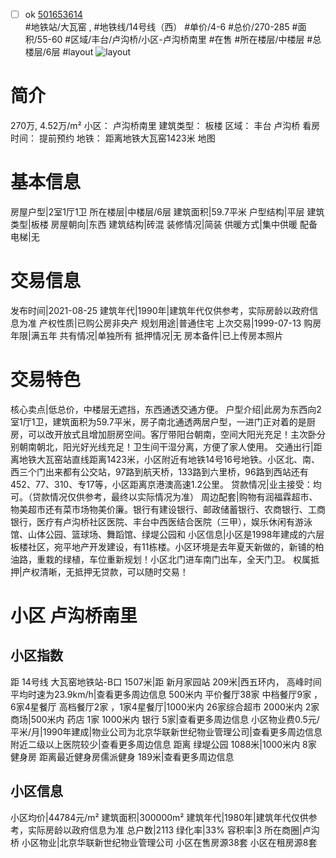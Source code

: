 - [ ] ok [501653614](https://bj.5i5j.com/ershoufang/501653614.html)  
 #地铁站/大瓦窑 ,  #地铁线/14号线（西）
#单价/4-6 #总价/270-285 #面积/55-60   #区域/丰台/卢沟桥/小区-卢沟桥南里 #在售 #所在楼层/中楼层 #总楼层/6层 #layout 
![layout](http://image2a.5i5j.com/bdir/layout/104373.jpg_P5.jpg) 
# 简介 
 270万,  4.52万/m² 
小区： 卢沟桥南里
建筑类型： 板楼
区域： 丰台 卢沟桥
看房时间： 提前预约
地铁： 距离地铁大瓦窑1423米 地图
# 基本信息 
 房屋户型|2室1厅1卫
所在楼层|中楼层/6层
建筑面积|59.7平米
户型结构|平层
建筑类型|板楼
房屋朝向|东西
建筑结构|砖混
装修情况|简装
供暖方式|集中供暖
配备电梯|无
# 交易信息 
 发布时间|2021-08-25
建筑年代|1990年|建筑年代仅供参考，实际房龄以政府信息为准
产权性质|已购公房非央产
规划用途|普通住宅
上次交易|1999-07-13
购房年限|满五年
共有情况|单独所有
抵押情况|无
房本备件|已上传房本照片
# 交易特色 
 核心卖点|低总价，中楼层无遮挡，东西通透交通方便。
户型介绍|此房为东西向2室1厅1卫，建筑面积为59.7平米，房子南北通透两居户型，一进门正对着的是厨房，可以改开放式且增加厨房空间。客厅带阳台朝南，空间大阳光充足！主次卧分别朝南朝北，阳光好光线充足！卫生间干湿分离，方便了家人使用。
交通出行|距离地铁大瓦窑站直线距离1423米，小区附近有地铁14号16号地铁。小区北、南、西三个门出来都有公交站，97路到航天桥，133路到六里桥，96路到西站还有452、77、310、专17等，小区距离京港澳高速1.2公里。
贷款情况|业主接受：均可。（贷款情况仅供参考，最终以实际情况为准）
周边配套|购物有润福霖超市、物美超市还有菜市场物美价廉。银行有建设银行、邮政储蓄银行、农商银行、工商银行，医疗有卢沟桥社区医院、丰台中西医结合医院（三甲），娱乐休闲有游泳馆、山体公园、篮球场、舞蹈馆、绿堤公园和
小区信息|小区是1998年建成的六层板楼社区，宛平地产开发建设，有11栋楼。小区环境是去年夏天新做的，新铺的柏油路，重栽的绿植，车位重新规划！小区北门进车南门出车，全天门卫。
权属抵押|产权清晰，无抵押无贷款，可以随时交易！
# 小区 卢沟桥南里
## 小区指数 
 距 14号线 大瓦窑地铁站-B口 1507米|距 新月家园站 209米|西五环内， 高峰时间平均时速为23.9km/h|查看更多周边信息
500米内 平价餐厅38家
中档餐厅9家 ，6家4星餐厅
高档餐厅2家 ，1家4星餐厅|1000米内 26家综合超市
2000米内 2家商场|500米内 药店 1家
1000米内 银行 5家|查看更多周边信息
小区物业费0.5元/平米/月|1990年建成|物业公司为北京华联新世纪物业管理公司|查看更多周边信息
附近二级以上医院较少|查看更多周边信息
距离 绿堤公园 1088米|1000米内 8家 健身房
距离最近健身房儒派健身 189米|查看更多周边信息
## 小区信息 
 小区均价|44784元/m²
建筑面积|300000m²
建筑年代|1980年|建筑年代仅供参考，实际房龄以政府信息为准
总户数|2113
绿化率|33%
容积率|3
所在商圈|卢沟桥
小区物业|北京华联新世纪物业管理公司
小区在售房源38套
小区在租房源8套
